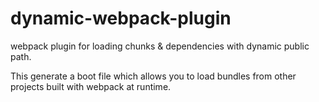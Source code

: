 # dynamic-webpack-plugin
webpack plugin for loading chunks & dependencies with dynamic public path.

This generate a boot file which allows you to load bundles from other projects built with webpack at runtime.  
